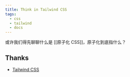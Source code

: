 ```yaml
---
title: Think in Tailwind CSS
tags:
  - css
  - tailwind
  - docs
---
```


或许我们得先聊聊什么是 [[原子化 CSS]]，原子化到底指什么？



## Thanks

- [Tailwind CSS](https://tailwindcss.com/)
